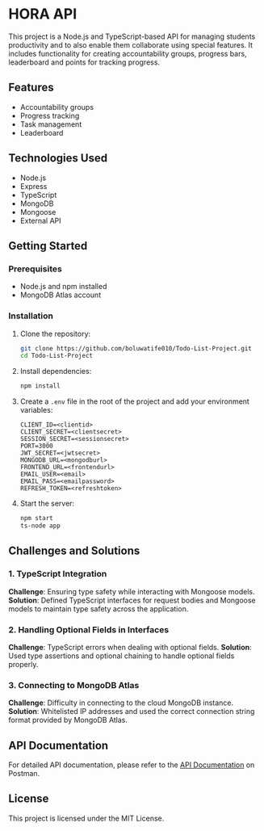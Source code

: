 # HORA API

This project is a Node.js and TypeScript-based API for managing students productivity and to also enable them collaborate using special features. It includes functionality for creating accountability groups, progress bars, leaderboard and points for tracking progress.

## Features

- Accountability groups
- Progress tracking
- Task management
- Leaderboard

## Technologies Used

- Node.js
- Express
- TypeScript
- MongoDB
- Mongoose
- External API

## Getting Started

### Prerequisites

- Node.js and npm installed
- MongoDB Atlas account

### Installation

1. Clone the repository:

    ```sh
    git clone https://github.com/boluwatife010/Todo-List-Project.git
    cd Todo-List-Project
    ```

2. Install dependencies:

    ```sh
    npm install
    ```

3. Create a `.env` file in the root of the project and add your environment variables:

    ```env
    CLIENT_ID=<clientid>
    CLIENT_SECRET=<clientsecret>
    SESSION_SECRET=<sessionsecret>
    PORT=3000
    JWT_SECRET=<jwtsecret>
    MONGODB_URL=<mongodburl>
    FRONTEND_URL=<frontendurl>
    EMAIL_USER=<email>
    EMAIL_PASS=<emailpassword>
    REFRESH_TOKEN=<refreshtoken>
    ```

4. Start the server:

    ```sh
    npm start
    ts-node app
    ```
## Challenges and Solutions

### 1. TypeScript Integration

**Challenge**: Ensuring type safety while interacting with Mongoose models.
**Solution**: Defined TypeScript interfaces for request bodies and Mongoose models to maintain type safety across the application.

### 2. Handling Optional Fields in Interfaces

**Challenge**: TypeScript errors when dealing with optional fields.
**Solution**: Used type assertions and optional chaining to handle optional fields properly.

### 3. Connecting to MongoDB Atlas

**Challenge**: Difficulty in connecting to the cloud MongoDB instance.
**Solution**: Whitelisted IP addresses and used the correct connection string format provided by MongoDB Atlas.




## API Documentation

For detailed API documentation, please refer to the [API Documentation](https://documenter.getpostman.com/view/29099038/2sAXjRVotE) on Postman.

## License

This project is licensed under the MIT License.
